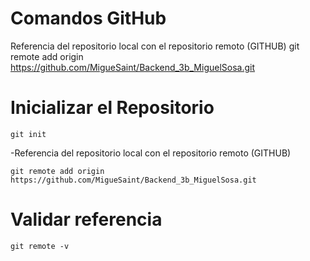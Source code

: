 # Comandos GitHub
Referencia del repositorio local con el repositorio remoto (GITHUB)
git remote add origin https://github.com/MigueSaint/Backend_3b_MiguelSosa.git

# Inicializar el Repositorio
```
git init
```
-Referencia del repositorio local con el repositorio remoto (GITHUB)
````
git remote add origin
https://github.com/MigueSaint/Backend_3b_MiguelSosa.git
````
# Validar referencia
````
git remote -v
````

